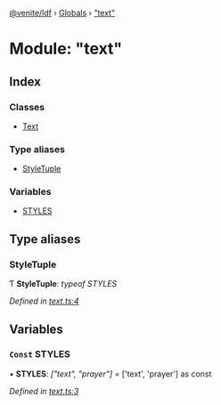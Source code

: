[@venite/ldf](../README.md) › [Globals](../globals.md) › ["text"](_text_.md)

# Module: "text"

## Index

### Classes

* [Text](../classes/_text_.text.md)

### Type aliases

* [StyleTuple](_text_.md#styletuple)

### Variables

* [STYLES](_text_.md#const-styles)

## Type aliases

###  StyleTuple

Ƭ **StyleTuple**: *typeof STYLES*

*Defined in [text.ts:4](https://github.com/gbj/venite/blob/edf95d5/ldf/src/text.ts#L4)*

## Variables

### `Const` STYLES

• **STYLES**: *["text", "prayer"]* = ['text', 'prayer'] as const

*Defined in [text.ts:3](https://github.com/gbj/venite/blob/edf95d5/ldf/src/text.ts#L3)*
